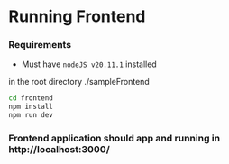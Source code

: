 # Running Frontend
### Requirements
* Must have `nodeJS v20.11.1` installed 

in the root directory ./sampleFrontend
```bash
cd frontend
npm install
npm run dev 
```

### Frontend application should app and running in http://localhost:3000/